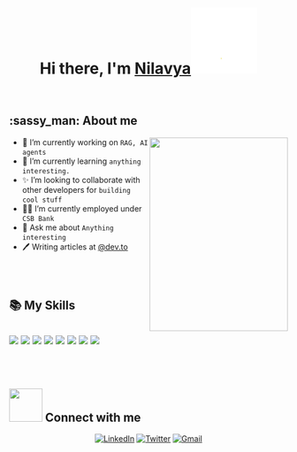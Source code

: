 # <h1 align="center">Hi there, I'm <a href="https://nilavyadas.com">Nilavya<a><img src="https://github.com/Kathryn-Jie/Kathryn-Jie/blob/main/wave.gif" width="120px" height="120px" /></h1>

<br>
<h2> :sassy_man:  About me </h2>
<img align="right" src="https://user-images.githubusercontent.com/63050133/156676671-d5b2e362-97d4-4404-9447-dd71ddfea82f.gif" width = 250px height= 350px/>
<be>

- 🔭 I’m currently working on `RAG, AI agents`
- 🌱 I’m currently learning `anything interesting.`
- ✨ I’m looking to collaborate with other developers for `building cool stuff`
- 👨‍💻 I’m currently employed under `CSB Bank`
- 💬 Ask me about `Anything interesting`
- 🖊️ Writing articles at <a href="https://dev.to/nilavya2000">@dev.to</a>

 <br>
 <br>
<h2> 📚 My Skills <h2>
<p>
<img src="https://img.shields.io/badge/OS-Linux%20Windows-blue"> 
<img src="https://img.shields.io/badge/Language-Python3-blue"> 
<img src="https://img.shields.io/badge/Automation-Selenium-blue">
<img src="https://img.shields.io/badge/Data%20processing-Numpy%2C%20Pandas%2C%20ScikitLearn-blue">
<img src="https://img.shields.io/badge/Database-Mysql-blue"> 
<img src="https://img.shields.io/badge/Statistic-timeseries%20forecasting,%20Hyperparameter%20testing-blue"> 
<img src="https://img.shields.io/badge/Machine%20Learning-Classification%2C%20Regression%2C%20Clustering%2C%20PCA%2C%20A%2FB%20testing-blue">
<img src="https://img.shields.io/badge/Data%20Visualization%20-Matplotlib%2C%20Seaborn%20-blue">	
</p>
  <br> 
<h2> <img src="https://media.giphy.com/media/iY8CRBdQXODJSCERIr/giphy.gif" width="60px" height="60px"> Connect with me </h2>
<p align="center">
	<a href="https://www.linkedin.com/in/nilavya-das/"><img src="https://img.shields.io/badge/linkedin-%230A66C2.svg?style=plastic&logo=linkedin&logoColor=white" alt="LinkedIn"/></a>
	    <a href="https://twitter.com/Nilavya1"><img img src="https://img.shields.io/twitter/follow/Nilavya1?style=social" alt="Twitter"/></a>
	 <a href="mailto:dnilavya@gmail.com"><img img src="https://img.shields.io/badge/gmail-%23EA4335.svg?style=plastic&logo=gmail&logoColor=white" alt="Gmail"/></a>


</p>

<!-- <a href="https://github.com/nilavya2000"><img src="https://github-readme-stats.vercel.app/api/top-langs/?username=nilavya2000&theme=light&hide_langs_below=1" /> </a> -->

